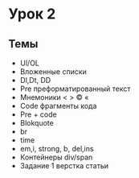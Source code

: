# Урок 2

## Темы

- Ul/OL
- Вложенные списки
- Dl,Dt, DD
- Pre преформатированный текст
- Мнемоники &lt; &gt; &copy; &laquo;
- Code фрагменты кода
- Pre + code
- Blokquote
- br
- time
- em,i, strong, b, del,ins
- Контейнеры div/span
- Задание 1 верстка статьи


